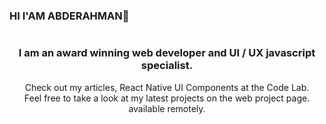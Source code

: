 ### HI I'AM ABDERAHMAN👋


  <center>
    <img src="https://images.unsplash.com/photo-1587620962725-abab7fe55159?ixid=MnwxMjA3fDB8MHxwaG90by1wYWdlfHx8fGVufDB8fHx8&ixlib=rb-1.2.1&auto=format&fit=crop&w=1189&q=80" alt="">
  
<h3>I am an award winning web developer and UI / UX javascript specialist.</h3>
<p>   
  Check out my articles, React Native UI Components at the Code Lab. <br>
  Feel free to take a look at my latest projects on the web project page. available remotely.
  

</center>


